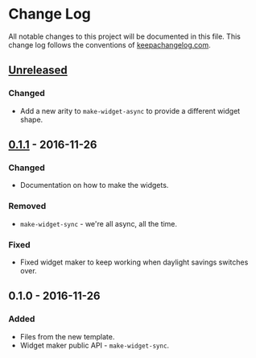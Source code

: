 # Change Log
All notable changes to this project will be documented in this file. This change log follows the conventions of [keepachangelog.com](http://keepachangelog.com/).

## [Unreleased]
### Changed
- Add a new arity to `make-widget-async` to provide a different widget shape.

## [0.1.1] - 2016-11-26
### Changed
- Documentation on how to make the widgets.

### Removed
- `make-widget-sync` - we're all async, all the time.

### Fixed
- Fixed widget maker to keep working when daylight savings switches over.

## 0.1.0 - 2016-11-26
### Added
- Files from the new template.
- Widget maker public API - `make-widget-sync`.

[Unreleased]: https://github.com/your-name/clojure_api/compare/0.1.1...HEAD
[0.1.1]: https://github.com/your-name/clojure_api/compare/0.1.0...0.1.1
